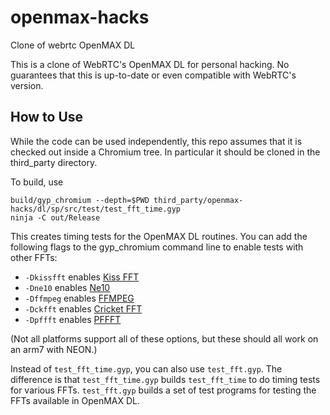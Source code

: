 # openmax-hacks

Clone of webrtc OpenMAX DL

This is a clone of WebRTC's OpenMAX DL for personal hacking.  No
guarantees that this is up-to-date or even compatible with WebRTC's
version.

## How to Use

While the code can be used independently, this repo assumes that it is
checked out inside a Chromium tree. In particular it should be cloned
in the third_party directory.

To build, use
```
build/gyp_chromium --depth=$PWD third_party/openmax-hacks/dl/sp/src/test/test_fft_time.gyp
ninja -C out/Release
```

This creates timing tests for the OpenMAX DL routines.  You can add
the following flags to the gyp_chromium command line to enable tests
with other FFTs:

 * `-Dkissfft` enables [Kiss FFT](http://sourceforge.net/projects/kissfft/)
 * `-Dne10` enables [Ne10](https://github.com/projectNe10/Ne10)
 * `-Dffmpeg` enables [FFMPEG](https://www.ffmpeg.org/)
 * `-Dckfft` enables [Cricket FFT](http://www.crickettechnology.com/ckfft)
 * `-Dpffft` enables [PFFFT](https://bitbucket.org/jpommier/pffft/overview)

(Not all platforms support all of these options, but these should all
work on an arm7 with NEON.)

Instead of `test_fft_time.gyp`, you can also use `test_fft.gyp`.  The
difference is that `test_fft_time.gyp` builds `test_fft_time` to do
timing tests for various FFTs.  `test_fft.gyp` builds a set of test
programs for testing the FFTs available in OpenMAX DL.

